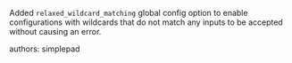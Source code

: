 Added `relaxed_wildcard_matching` global config option to enable configurations with wildcards that do not match any inputs to be accepted without causing an error.

authors: simplepad
